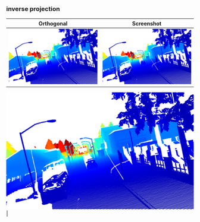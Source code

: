 ### inverse projection


Orthogonal | Screenshot
------------ | -------------
![cell 1](https://github.com/dparksports/inverse-projection/blob/master/pointcloud.png) | ![cell 2](https://github.com/dparksports/inverse-projection/blob/master/pointcloud.png)

![screenshot](https://github.com/dparksports/inverse-projection/blob/master/pointcloud.png) |
